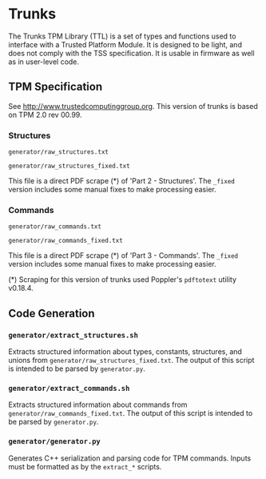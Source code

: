 # Trunks

The Trunks TPM Library (TTL) is a set of types and functions used to interface
with a Trusted Platform Module.  It is designed to be light, and does not
comply with the TSS specification.  It is usable in firmware as well as in
user-level code.

## TPM Specification

See http://www.trustedcomputinggroup.org.  This version of trunks is based on
TPM 2.0 rev 00.99.

### Structures

`generator/raw_structures.txt`

`generator/raw_structures_fixed.txt`

This file is a direct PDF scrape (*) of 'Part 2 - Structures'.  The `_fixed`
version includes some manual fixes to make processing easier.

### Commands

`generator/raw_commands.txt`

`generator/raw_commands_fixed.txt`

This file is a direct PDF scrape (*) of 'Part 3 - Commands'.  The `_fixed`
version includes some manual fixes to make processing easier.

(*) Scraping for this version of trunks used Poppler's `pdftotext` utility
    v0.18.4.

## Code Generation

### `generator/extract_structures.sh`

Extracts structured information about types, constants, structures, and unions
from `generator/raw_structures_fixed.txt`.  The output of this script is
intended to be parsed by `generator.py`.

### `generator/extract_commands.sh`

Extracts structured information about commands from
`generator/raw_commands_fixed.txt`.  The output of this script is intended to be
parsed by `generator.py`.

### `generator/generator.py`

Generates C++ serialization and parsing code for TPM commands.  Inputs must be
formatted as by the `extract_*` scripts.
